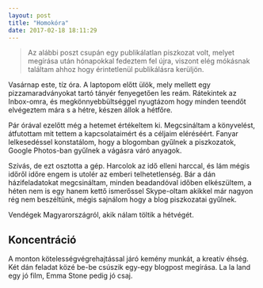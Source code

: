 ```yaml
---
layout: post
title: "Homokóra"
date: 2017-02-18 18:11:29
---
```


> Az alábbi poszt csupán egy publikálatlan piszkozat volt, melyet megírása után hónapokkal fedeztem fel újra, viszont elég mókásnak találtam ahhoz hogy érintetlenül publikálásra kerüljön.

Vasárnap este, tíz óra. A laptopom előtt ülök, mely mellett egy pizzamaradványokat tartó tányér fenyegetően les reám. Rátekintek az Inbox-omra, és megkönnyebbültséggel nyugtázom hogy minden teendőt elvégeztem mára s a hétre, készen állok a hétfőre.

Pár órával ezelőtt még a hetemet értékeltem ki. Megcsináltam a könyvelést, átfutottam mit tettem a kapcsolataimért és a céljaim eléréséért. Fanyar lelkesedéssel konstatálom, hogy a blogomban gyűlnek a piszkozatok, Google Photos-ban gyűlnek a vágásra váró anyagok.

Szívás, de ezt osztotta a gép. Harcolok az idő elleni harccal, és lám mégis időről időre engem is utolér az emberi telhetetlenség. Bár a dán házifeladatokat megcsináltam, minden beadandóval időben elkészültem, a héten nem is egy hanem kettő ismerőssel Skype-oltam akikkel már nagyon rég nem beszéltünk, mégis sajnálom hogy a blog piszkozatai gyűlnek.

Vendégek Magyarországról, akik nálam töltik a hétvégét.

## Koncentráció

A monton kötelességvégrehajtással járó kemény munkát, a kreatív éhség. Két dán feladat közé be-be csúszik egy-egy blogpost megírása. La la land egy jó film, Emma Stone pedig jó csaj.

